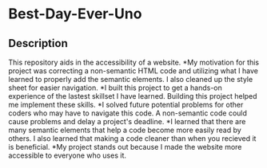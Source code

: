 # Best-Day-Ever-Uno

## Description 
This repository aids in the accessibility of a website.
*My motivation for this project was correcting a non-semantic HTML code and utilizing what I have learned to properly add the semantic elements. I also cleaned up the style sheet for easier navigation.
*I built this project to get a hands-on experience of the lastest skillset I have learned. Building this project helped me implement these skills.
*I solved future potential problems for other coders who  may have to navigate this code. A non-semantic code could cause problems and delay a project's deadline.
*I learned that there are many semantic elements that help a code become more easily read by others. I also learned that making a code cleaner than when you recieved it is beneficial.
*My project stands out because I made the website more accessible to everyone who uses it. 




